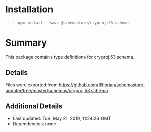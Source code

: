 # Installation
> `npm install --save @schemastore/cryproj.53.schema`

# Summary
This package contains type definitions for cryproj.53.schema.

## Details
Files were exported from https://github.com/ffflorian/schemastore-updater/tree/master/schemas/cryproj.53.schema.

## Additional Details
* Last updated: Tue, May 21, 2019, 11:24:26 GMT
* Dependencies: none
